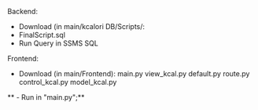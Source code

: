 
Backend:
 - Download (in main/kcalori DB/Scripts/:
 - FinalScript.sql
 - Run Query in SSMS SQL 

Frontend:
  - Download (in main/Frontend): 
    main.py
    view_kcal.py
    default.py
    route.py
    control_kcal.py
    model_kcal.py
    
 ** - Run in "main.py";**
    
        
